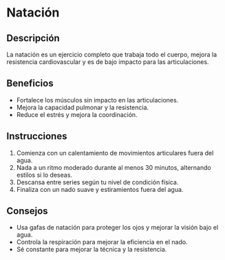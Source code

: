 # Natación
## Descripción
La natación es un ejercicio completo que trabaja todo el cuerpo, mejora la resistencia cardiovascular y es de bajo impacto para las articulaciones.
## Beneficios
- Fortalece los músculos sin impacto en las articulaciones.
- Mejora la capacidad pulmonar y la resistencia.
- Reduce el estrés y mejora la coordinación.
## Instrucciones
1. Comienza con un calentamiento de movimientos articulares fuera del agua.
2. Nada a un ritmo moderado durante al menos 30 minutos, alternando estilos si lo deseas.
3. Descansa entre series según tu nivel de condición física.
4. Finaliza con un nado suave y estiramientos fuera del agua.
## Consejos
- Usa gafas de natación para proteger los ojos y mejorar la visión bajo el agua.
- Controla la respiración para mejorar la eficiencia en el nado.
- Sé constante para mejorar la técnica y la resistencia.

